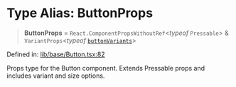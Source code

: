 # Type Alias: ButtonProps

> **ButtonProps** = `React.ComponentPropsWithoutRef`\<*typeof* `Pressable`\> & `VariantProps`\<*typeof* [`buttonVariants`](../variables/buttonVariants.md)\>

Defined in: [lib/base/Button.tsx:82](https://github.com/aldesgroup/goaldn/blob/b43e92ae42dcd6febc9c2c8f0742ef8c669d44f6/lib/base/Button.tsx#L82)

Props type for the Button component.
Extends Pressable props and includes variant and size options.

